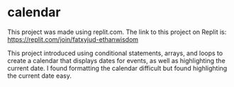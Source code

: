 # calendar
This project was made using replit.com. The link to this project on Replit is: https://replit.com/join/fatxyjud-ethanwisdom

This project introduced using conditional statements, arrays, and loops to create a calendar that displays dates for events, as well as highlighting the current date.
I found formatting the calendar difficult but found highlighting the current date easy.
